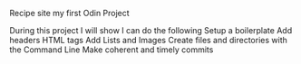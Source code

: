 Recipe site my first Odin Project

During this project I will show I can do the following
    Setup a boilerplate
    Add headers
    HTML tags
    Add Lists and Images
    Create files and directories with the Command Line
    Make coherent and timely commits 
